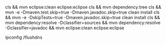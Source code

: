 cls && mvn eclipse:clean eclipse:eclipse
cls && mvn dependency:tree
cls && mvn -e -Dmaven.test.skip=true -Dmaven.javadoc.skip=true clean install
cls && mvn -e -DskipTests=true -Dmaven.javadoc.skip=true clean install
cls && mvn dependency:resolve -Dclassifier=sources && mvn dependency:resolve -Dclassifier=javadoc && mvn eclipse:clean eclipse:eclipse

ipconfig /flushdns

